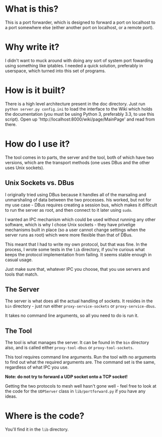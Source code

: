 # What is this? #

This is a port forwarder, which is designed to forward a port on localhost
to a port somewhere else (either another port on localhost, or a remote port).

# Why write it? #

I didn't want to muck around with doing any sort of system port fowarding
using something like iptables. I needed a quick solution, preferably in userspace,
which turned into this set of programs.

# How is it built? #

There is a high level architecture present in the doc directory. Just run 
`python server.py config.ini` to load the interface to the Wiki which holds
the documentation (you must be using Python 3, preferably 3.3, to use this
script). Open up 'http://localhost:8000/wiki/page/MainPage' and read from
there.

# How do I use it? #

The tool comes in to parts, the server and the tool, both of which have two versions,
which are the transport methods (one uses DBus and the other uses Unix sockets).

## Unix Sockets vs. DBus ##

I originally tried using DBus because it handles all of the marsaling and unmarshaling
of data between the two processes.  his worked, but not for my use case - DBus 
requires creating a session bus, which makes it difficult to run the server as root, and 
then connect to it later using `sudo`.

I wanted an IPC mechanism which could be used without running any other software,
which is why I chose Unix sockets - they have privelige mechanisms built in place
(so a user cannot change settings when the server runs as root) which were more
flexible than that of DBus.

This meant that I had to write my own protocol, but that was fine. In the process, I 
wrote  some tests in the `lib` directory, if you're curious what keeps the protocol 
implementation from failing. It seems stable enough in casual usage.

Just make sure that, whatever IPC you choose, that you use servers and tools
that match.

## The Server ##

The server is what does all the actual handling of sockets. It resides in the `bin` 
directory - just run either `proxy-service-sockets` or `proxy-service-dbus`.

It takes no command line arguments, so all you need to do is run it.

## The Tool ##

The tool is what manages the server. It can be found in the `bin` directory also,
and is called either `proxy-tool-dbus` or `proxy-tool-sockets`.

This tool requires command line arguments. Run the tool with no arguments
to find out what the required arguments are. The command set is the same,
regardless of what IPC you use.

__Note: do not try to forward a UDP socket onto a TCP socket!__

Getting the two protocols to mesh well hasn't gone well - feel free to look
at the code for the `UDPServer` class in `lib/portforward.py` if you have
any ideas.

# Where is the code? #

You'll find it in the `lib` directory.

